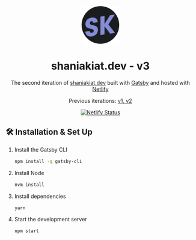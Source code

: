 <div align="center">
  <img alt="Logo" src="https://github.com/shaniakiat/portfolio-app3/blob/master/src/images/logo.png" width="100" />
</div>
<h1 align="center">
  shaniakiat.dev - v3
</h1>
<p align="center">
  The second iteration of <a href="https://shaniakiat.dev" target="_blank">shaniakiat.dev</a> built with <a href="https://www.gatsbyjs.org/" target="_blank">Gatsby</a> and hosted with <a href="https://www.netlify.com/" target="_blank">Netlify</a>
</p>
<p align="center">
  Previous iterations:
  <a href="https://github.com/shaniakiat/portfolio-app" target="_blank">v1, </a>
  <a href="https://shaniakiat.netlify.app" target="_blank">v2</a>
</p>
<p align="center">
  <a href="https://app.netlify.com/sites/shaniakiat/deploys" target="_blank">
    <img src="https://api.netlify.com/api/v1/badges/3eb17b8c-3df3-4ee4-8d0e-21b0e3fb6f45/deploy-status" alt="Netlify Status" />
  </a>
</p>

<!-- ![demo]() -->

## 🛠 Installation & Set Up

1. Install the Gatsby CLI

   ```sh
   npm install -g gatsby-cli
   ```

2. Install Node

   ```sh
   nvm install
   ```

3. Install dependencies

   ```sh
   yarn
   ```

4. Start the development server

   ```sh
   npm start
   ```
